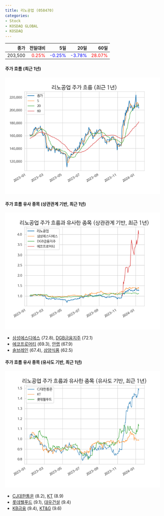 ```yaml
---
title: 리노공업 (058470)
categories:
- Stock
- KOSDAQ GLOBAL
- KOSDAQ
---
```


|종가|전일대비|5일|20일|60일|
|---:|-------:|--:|---:|---:|
|203,500|<span style="color: red">0.25%</span>|<span style="color: blue">-0.25%</span>|<span style="color: blue">-3.78%</span>|<span style="color: red">28.07%</span>|

<!-- more -->

#### 주가 흐름 (최근 1년)
![058470](/assets/images/stock/058470.png)


#### 주가 흐름 유사 종목 (상관관계 기반, 최근 1년)
![058470](/assets/images/stock/058470_corr.png)
- [삼성에스디에스](/018260/) (72.8), [DGB금융지주](/139130/) (72.1)
- [에코프로머티](/450080/) (69.3), [안랩](/053800/) (67.9)
- [솔브레인](/357780/) (67.4), [삼양식품](/003230/) (62.5)


#### 주가 흐름 유사 종목 (유사도 기반, 최근 1년)
![058470](/assets/images/stock/058470_sim.png)
- [CJ대한통운](/000120/) (8.2), [KT](/030200/) (8.9)
- [롯데웰푸드](/280360/) (9.1), [대우건설](/047040/) (9.4)
- [KB금융](/105560/) (9.4), [KT&G](/033780/) (9.6)